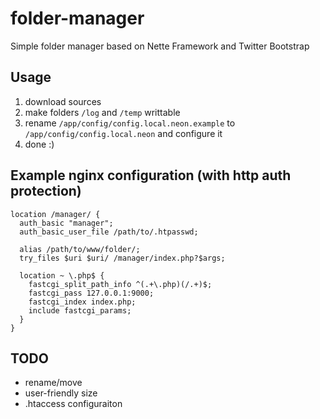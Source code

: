 folder-manager
==============

Simple folder manager based on Nette Framework and Twitter Bootstrap

Usage
-----
1. download sources
2. make folders `/log` and `/temp` writtable
3. rename `/app/config/config.local.neon.example` to `/app/config/config.local.neon` and configure it
4. done :)

Example nginx configuration (with http auth protection)
-------------------------------------------------------
    location /manager/ {
      auth_basic "manager";
      auth_basic_user_file /path/to/.htpasswd;
      
      alias /path/to/www/folder/;
      try_files $uri $uri/ /manager/index.php?$args;
        
      location ~ \.php$ {
        fastcgi_split_path_info ^(.+\.php)(/.+)$;
        fastcgi_pass 127.0.0.1:9000;
        fastcgi_index index.php;
        include fastcgi_params;
      }
    }


TODO
----
- rename/move
- user-friendly size
- .htaccess configuraiton

